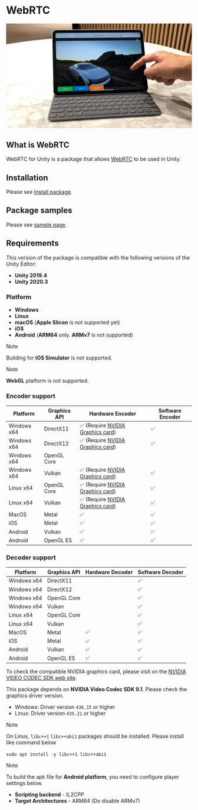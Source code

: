 # WebRTC 

![WebRTC header](images/webrtc_header.png)

## What is WebRTC

WebRTC for Unity is a package that allows [WebRTC](https://webrtc.org) to be used in Unity.

## Installation

Please see [Install package](install.md).

## Package samples

Please see [sample page](sample.md).

## Requirements

This version of the package is compatible with the following versions of the Unity Editor:

- **Unity 2019.4**
- **Unity 2020.3**

### Platform

- **Windows**
- **Linux**
- **macOS** (**Apple Slicon** is not supported yet)
- **iOS**
- **Android** (**ARM64** only. **ARMv7** is not supported)

> [!NOTE]
> Building for **iOS Simulator** is not supported.

> [!NOTE]
> **WebGL** platform is not supported.

### Encoder support

| Platform    | Graphics API | Hardware Encoder                                                                                                         | Software Encoder   |
| ----------- | ------------ | ------------------------------------------------------------------------------------------------------------------------ | ------------------ |
| Windows x64 | DirectX11    | :white_check_mark: (Require [NVIDIA Graphics card](https://developer.nvidia.com/video-encode-decode-gpu-support-matrix)) | :white_check_mark: | 
| Windows x64 | DirectX12    | :white_check_mark: (Require [NVIDIA Graphics card](https://developer.nvidia.com/video-encode-decode-gpu-support-matrix)) | :white_check_mark: | 
| Windows x64 | OpenGL Core  |                                                                                                                          |                    |
| Windows x64 | Vulkan       | :white_check_mark: (Require [NVIDIA Graphics card](https://developer.nvidia.com/video-encode-decode-gpu-support-matrix)) | :white_check_mark: | 
| Linux x64   | OpenGL Core  | :white_check_mark: (Require [NVIDIA Graphics card](https://developer.nvidia.com/video-encode-decode-gpu-support-matrix)) | :white_check_mark: |
| Linux x64   | Vulkan       | :white_check_mark: (Require [NVIDIA Graphics card](https://developer.nvidia.com/video-encode-decode-gpu-support-matrix)) | :white_check_mark: |
| MacOS       | Metal        | :white_check_mark:                              	                                                                        | :white_check_mark: |
| iOS         | Metal        | :white_check_mark:                              	                                                                        | :white_check_mark: | 
| Android     | Vulkan       | :white_check_mark:            	                                                                                        | :white_check_mark: |
| Android     | OpenGL ES    | :white_check_mark:            	                                                                                        | :white_check_mark: |

### Decoder support

| Platform    | Graphics API | Hardware Decoder                                                                                                         | Software Decoder   |
| ----------- | ------------ | ------------------ | ------------------ |
| Windows x64 | DirectX11    |                    | :white_check_mark: | 
| Windows x64 | DirectX12    |                    | :white_check_mark: | 
| Windows x64 | OpenGL Core  |                    | :white_check_mark: |
| Windows x64 | Vulkan       |                    | :white_check_mark: | 
| Linux x64   | OpenGL Core  |                    | :white_check_mark: |
| Linux x64   | Vulkan       |                    | :white_check_mark: |
| MacOS       | Metal        | :white_check_mark: | :white_check_mark: |
| iOS         | Metal        | :white_check_mark: | :white_check_mark: |
| Android     | Vulkan       | :white_check_mark: | :white_check_mark: |
| Android     | OpenGL ES    | :white_check_mark: | :white_check_mark: |

To check the compatible NVIDIA graphics card, please visit on the [NVIDIA VIDEO CODEC SDK web site](https://developer.nvidia.com/video-encode-decode-gpu-support-matrix#Encoder).

This package depends on **NVIDIA Video Codec SDK 9.1**. Please check the graphics driver version.
- Windows: Driver version `436.15` or higher
- Linux:   Driver version `435.21` or higher

> [!NOTE]
> On Linux, `libc++1` `libc++abi1` packages should be installed.
> Please install like command below 
>
> ``` sudo apt install -y libc++1 libc++abi1 ```

> [!NOTE]
> To build the apk file for **Android platform**, you need to configure player settings below.
> - **Scripting backend** - IL2CPP
> - **Target Architectures** - ARM64 (Do disable ARMv7)
>